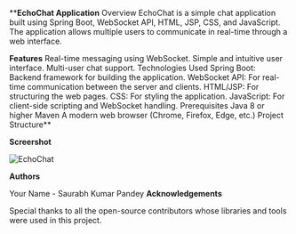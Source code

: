 ****EchoChat Application**
Overview
EchoChat is a simple chat application built using Spring Boot, WebSocket API, HTML, JSP, CSS, and JavaScript.
The application allows multiple users to communicate in real-time through a web interface.

**Features**
Real-time messaging using WebSocket.
Simple and intuitive user interface.
Multi-user chat support.
Technologies Used
Spring Boot: Backend framework for building the application.
WebSocket API: For real-time communication between the server and clients.
HTML/JSP: For structuring the web pages.
CSS: For styling the application.
JavaScript: For client-side scripting and WebSocket handling.
Prerequisites
Java 8 or higher
Maven
A modern web browser (Chrome, Firefox, Edge, etc.)
Project Structure**

**Screershot**

![EchoChat](https://github.com/user-attachments/assets/fc21b84b-4d82-4461-91d0-27c4216a90a9)


**Authors**

Your Name - Saurabh Kumar Pandey
**Acknowledgements**


Special thanks to all the open-source contributors whose libraries and tools were used in this project.
